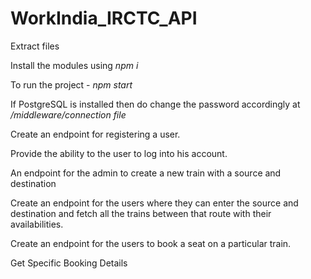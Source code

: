 # WorkIndia_IRCTC_API

Extract files

Install the modules using *npm i*

To run the project - *npm start*

If PostgreSQL is installed then do change the password accordingly at */middleware/connection file*

Create an endpoint for registering a user.

Provide the ability to the user to log into his account.

An endpoint for the admin to create a new train with a source and destination

Create an endpoint for the users where they can enter the source and destination and fetch all the trains between that route with their
availabilities.

Create an endpoint for the users to book a seat on a particular train.

Get Specific Booking Details
